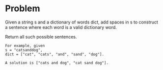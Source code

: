 Problem
===
Given a string s and a dictionary of words dict, add spaces in s to construct a sentence where each word is a valid dictionary word.

Return all such possible sentences.

    For example, given
    s = "catsanddog",
    dict = ["cat", "cats", "and", "sand", "dog"].

    A solution is ["cats and dog", "cat sand dog"].